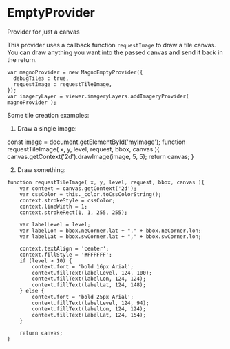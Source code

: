 # EmptyProvider
Provider for just a canvas

This provider uses a callback function `requestImage` to draw a tile canvas. You can draw anything you want into the passed canvas and send it back in the return.

```
var magnoProvider = new MagnoEmptyProvider({
  debugTiles : true,
  requestImage : requestTileImage,
});
var imageryLayer = viewer.imageryLayers.addImageryProvider( magnoProvider );
```

Some tile creation examples:

1) Draw a single image:

const image = document.getElementById('myImage');
function requestTileImage( x, y, level, request, bbox, canvas ){
   	canvas.getContext('2d').drawImage(image, 5, 5);
    return canvas;
}

2) Draw something:

```
function requestTileImage( x, y, level, request, bbox, canvas ){
	var context = canvas.getContext('2d');
    var cssColor = this._color.toCssColorString();
    context.strokeStyle = cssColor;
    context.lineWidth = 1;
    context.strokeRect(1, 1, 255, 255);

    var labelLevel = level;
    var labelLon = bbox.neCorner.lat + "," + bbox.neCorner.lon;
    var labelLat = bbox.swCorner.lat + "," + bbox.swCorner.lon;

    context.textAlign = 'center';
    context.fillStyle = '#FFFFFF';
    if (level > 10) {
        context.font = 'bold 16px Arial';
        context.fillText(labelLevel, 124, 100);
        context.fillText(labelLon, 124, 124);
        context.fillText(labelLat, 124, 148);
    } else {
        context.font = 'bold 25px Arial';
        context.fillText(labelLevel, 124, 94);
        context.fillText(labelLon, 124, 124);
        context.fillText(labelLat, 124, 154);
    }

    return canvas;
}
```






